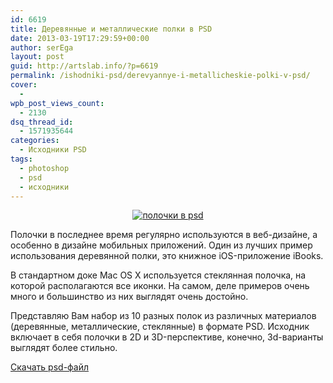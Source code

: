 ```yaml
---
id: 6619
title: Деревянные и металлические полки в PSD
date: 2013-03-19T17:29:59+00:00
author: serEga
layout: post
guid: http://artslab.info/?p=6619
permalink: /ishodniki-psd/derevyannye-i-metallicheskie-polki-v-psd/
cover:
  - 
wpb_post_views_count:
  - 2130
dsq_thread_id:
  - 1571935644
categories:
  - Исходники PSD
tags:
  - photoshop
  - psd
  - исходники
---
```

<center>
  <a href="http://img.artslab.info/polki_psd.jpg"><img src="http://img.artslab.info/polki_psd-300x138.jpg" alt="полочки в psd" class="aligncenter size-medium wp-image-6621" srcset="http://img.artslab.info/polki_psd-300x138.jpg 300w, http://img.artslab.info/polki_psd.jpg 594w" sizes="(max-width: 300px) 100vw, 300px" /></a>
</center>

Полочки в последнее время регулярно используются в веб-дизайне, а особенно в дизайне мобильных приложений. Один из лучших пример использования деревянной полки, это книжное iOS-приложение iBooks.

В стандартном доке Mac OS X используется стеклянная полочка, на которой располагаются все иконки. На самом, деле примеров очень много и большинство из них выглядят очень достойно.

Представляю Вам набор из 10 разных полок из различных материалов (деревянные, металлические, стеклянные) в формате PSD. Исходник включает в себя полочки в 2D и 3D-перспективе, конечно, 3d-варианты выглядят более стильно.

[Скачать psd-файл](http://freepsdfiles.net/graphics/shelf-psd-mockups/)